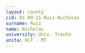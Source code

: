 ```yaml
---
layout: county 
cid: 01-09-11-Ruiz-Nicholas
surname: Ruiz
name: Nicholas
university: Univ. Trento
unita: HLT - MT
---
```

